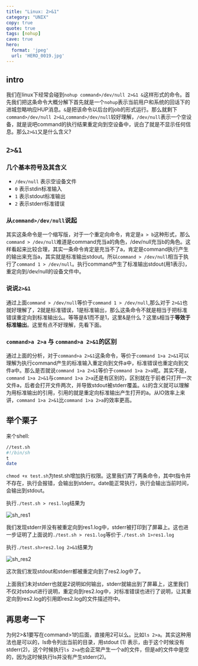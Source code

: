 ```yaml
---
title: "Linux: 2>&1"
category: "UNIX"
copy: true
quote: true
tags: [nohup]
cave: true
hero:
  format: 'jpeg'
  url: 'HERO_0019.jpg'
---
```

## intro

我们在linux下经常会碰到`nohup command>/dev/null 2>&1 &`这样形式的命令。首先我们把这条命令大概分解下首先就是一个`nohup`表示当前用户和系统的回话下的进城忽略响应HUP消息。`&`是把该命令以后台的job的形式运行。那么就剩下`command>/dev/null 2>&1`,`command>/dev/null`较好理解，`/dev/null`表示一个空设备，就是说吧command的执行结果重定向到空设备中，说白了就是不显示任何信息。那么`2>&1`又是什么含义?

## `2>&1`

### 几个基本符号及其含义

* `/dev/null` 表示空设备文件
* `0` 表示stdin标准输入
* `1` 表示stdout标准输出
* `2` 表示stderr标准错误

### 从`command>/dev/null`说起

其实这条命令是一个缩写版，对于一个重定向命令，肯定是`a > b`这种形式，那么`command > /dev/null`难道是command充当a的角色，/dev/null充当b的角色。这样看起来比较合理，其实一条命令肯定是充当不了a，肯定是command执行产生的输出来充当a，其实就是标准输出stdout。所以`command > /dev/null`相当于执行了`command 1 > /dev/null`。执行command产生了标准输出stdout(用1表示)，重定向到/dev/null的设备文件中。

### 说说`2>&1`

通过上面`command > /dev/null`等价于`command 1 > /dev/null`,那么对于 `2>&1`也就好理解了，2就是标准错误，1是标准输出，那么这条命令不就是相当于把标准错误重定向到标准输出么。等等是&1而不是1，这里&是什么？这里`&`相当于<strong>等效于标准输出</strong>。这里有点不好理解，先看下面。

### `command>a 2>a` 与 `command>a 2>&1`的区别

通过上面的分析，对于`command>a 2>&1`这条命令，等价于`command 1>a 2>&1`可以理解为执行command产生的标准输入重定向到文件a中，标准错误也重定向到文件a中。那么是否就说`command 1>a 2>&1`等价于`command 1>a 2>a`呢。其实不是，`command 1>a 2>&1`与`command 1>a 2>a`还是有区别的，区别就在于前者只打开一次文件a，后者会打开文件两次，并导致stdout被stderr覆盖。`&1`的含义就可以理解为用标准输出的引用，引用的就是重定向标准输出产生打开的a。从IO效率上来讲，`command 1>a 2>&1`比`command 1>a 2>a`的效率更高。

## 举个栗子

来个shell:

```sh
//test.sh
#!/bin/sh
t
date
```

`chmod +x test.sh`为test.sh增加执行权限。这里我们弄了两条命令，其中t指令并不存在，执行会报错，会输出到stderr。date能正常执行，执行会输出当前时间，会输出到stdout。

执行`./test.sh > res1.log`结果为

![sh_res1](https://img.spotty.com.cn/sh_res1.jpg)

我们发现stderr并没有被重定向到res1.log中，stderr被打印到了屏幕上。这也进一步证明了上面说的`./test.sh > res1.log`等价于`./test.sh 1>res1.log`

执行`./test.sh>res2.log 2>&1`结果为

![sh_res2](https://img.spotty.com.cn/sh_res2.jpg)

这次我们发现stdout和stderr都被重定向到了res2.log中了。

上面我们未对stderr也就是2说明如何输出，stderr就输出到了屏幕上，这里我们不仅对stdout进行说明，重定向到res2.log中，对标准错误也进行了说明，让其重定向到res2.log的引用即res2.log的文件描述符中。

## 再思考一下

为何2>&1要写在command>1的后面，直接用2可以么。比如`ls 2>a`。其实这种用法也是可以的，ls命令列出当前的目录，用stdout (1) 表示，由于这个时候没有stderr(2)，这个时候执行`ls 2>a`也会正常产生一个a的文件，但是a的文件中是空的，因为这时候执行ls并没有产生stderr(2)。
